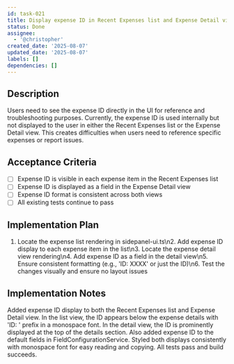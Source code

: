 ```yaml
---
id: task-021
title: Display expense ID in Recent Expenses list and Expense Detail view
status: Done
assignee:
  - '@christopher'
created_date: '2025-08-07'
updated_date: '2025-08-07'
labels: []
dependencies: []
---
```


## Description

Users need to see the expense ID directly in the UI for reference and troubleshooting purposes. Currently, the expense ID is used internally but not displayed to the user in either the Recent Expenses list or the Expense Detail view. This creates difficulties when users need to reference specific expenses or report issues.

## Acceptance Criteria

- [ ] Expense ID is visible in each expense item in the Recent Expenses list
- [ ] Expense ID is displayed as a field in the Expense Detail view
- [ ] Expense ID format is consistent across both views
- [ ] All existing tests continue to pass

## Implementation Plan

1. Locate the expense list rendering in sidepanel-ui.ts\n2. Add expense ID display to each expense item in the list\n3. Locate the expense detail view rendering\n4. Add expense ID as a field in the detail view\n5. Ensure consistent formatting (e.g., 'ID: XXXX' or just the ID)\n6. Test the changes visually and ensure no layout issues

## Implementation Notes

Added expense ID display to both the Recent Expenses list and Expense Detail view. In the list view, the ID appears below the expense details with 'ID: ' prefix in a monospace font. In the detail view, the ID is prominently displayed at the top of the details section. Also added expense ID to the default fields in FieldConfigurationService. Styled both displays consistently with monospace font for easy reading and copying. All tests pass and build succeeds.
